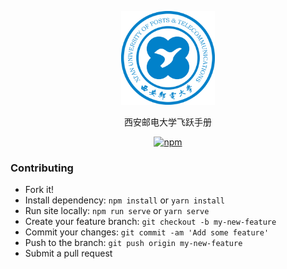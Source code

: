 <p align="center">
  <a href="https://barrygustin.github.io/xupt-flying.github.io/">
    <img alt="docsify" src="./docs/src/_media/school_logo.png" height="150">
  </a>
</p>

<p align="center">
  西安邮电大学飞跃手册
</p>

<p align="center">
  <a href="https://www.npmjs.com/package/docsify"><img alt="npm" src="https://img.shields.io/npm/v/docsify.svg"></a>
</p>

### Contributing

- Fork it!
- Install dependency: `npm install` or `yarn install`
- Run site locally: `npm run serve` or `yarn serve`
- Create your feature branch: `git checkout -b my-new-feature`
- Commit your changes: `git commit -am 'Add some feature'`
- Push to the branch: `git push origin my-new-feature`
- Submit a pull request
